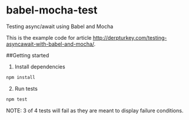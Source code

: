 # babel-mocha-test
Testing async/await using Babel and Mocha

This is the example code for article http://derpturkey.com/testing-asyncawait-with-babel-and-mocha/.

##Getting started

1) Install dependencies
```bash
npm install
```

2) Run tests
```bash
npm test
```

NOTE: 3 of 4 tests will fail as they are meant to display failure conditions.
